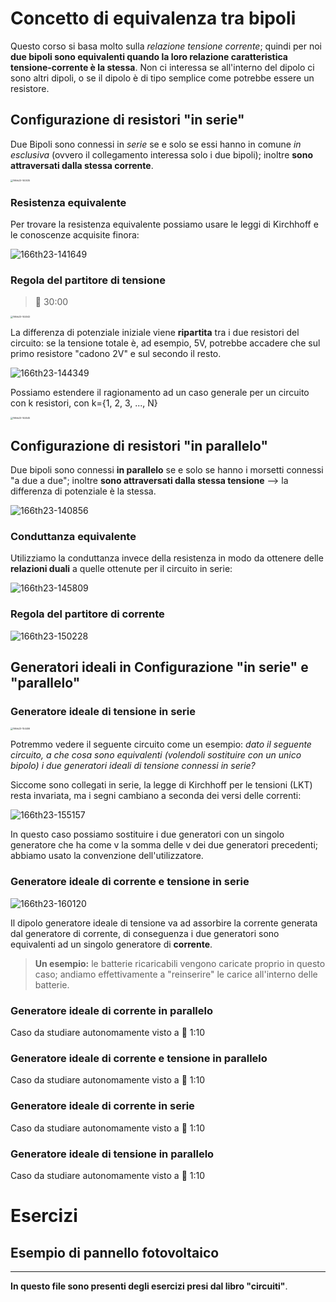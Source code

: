 # Concetto di equivalenza tra bipoli

Questo corso si basa molto sulla *relazione tensione corrente*; quindi per noi **due bipoli sono equivalenti quando la loro relazione caratteristica tensione-corrente è la stessa**. 
Non ci interessa se all'interno del dipolo ci sono altri dipoli, o se il dipolo è di tipo semplice come potrebbe essere un resistore.

## Configurazione di resistori "in serie"

Due Bipoli sono connessi in *serie* se e solo se essi hanno in comune *in esclusiva* (ovvero il collegamento interessa solo i due bipoli); inoltre **sono attraversati dalla stessa corrente**.

<img src="assets/166th23-140035.png" alt="166th23-140035" style="zoom:25%;" />

### Resistenza equivalente

Per trovare la resistenza equivalente possiamo usare le leggi di Kirchhoff e le conoscenze acquisite finora:

![166th23-141649](assets/166th23-141649.png)

### Regola del partitore di tensione

> :checkered_flag: 30:00

<img src="assets/166th23-144042.png" alt="166th23-144042" style="zoom:25%;" />

La differenza di potenziale iniziale viene **ripartita** tra i due resistori del circuito: se la tensione totale è, ad esempio, 5V, potrebbe accadere che sul primo resistore "cadono 2V" e sul secondo il resto.

![166th23-144349](assets/166th23-144349.png)

Possiamo estendere il ragionamento ad un caso generale per un circuito con k resistori, con k={1, 2, 3, ..., N}

<img src="assets/166th23-144545.png" alt="166th23-144545" style="zoom:25%;" />

## Configurazione di resistori "in parallelo"

Due bipoli sono connessi **in parallelo** se e solo se hanno i morsetti connessi "a due a due"; inoltre **sono attraversati dalla stessa tensione** --> la differenza di potenziale è la stessa.

![166th23-140856](assets/166th23-140856.png)

### Conduttanza equivalente

Utilizziamo la conduttanza invece della resistenza in modo da ottenere delle **relazioni duali** a quelle ottenute per il circuito in serie:

![166th23-145809](assets/166th23-145809.png)

### Regola del partitore di corrente

![166th23-150228](assets/166th23-150228.png)

## Generatori ideali in Configurazione "in serie" e "parallelo"

### Generatore ideale di tensione in serie

<img src="assets/166th23-154406.png" alt="166th23-154406" style="zoom:25%;" />

Potremmo vedere il seguente circuito come un esempio: *dato il seguente circuito, a che cosa sono equivalenti (volendoli sostituire con un unico bipolo) i due generatori ideali di tensione connessi in serie?*

Siccome sono collegati in serie, la legge di Kirchhoff per le tensioni (LKT) resta invariata, ma i segni cambiano a seconda dei versi delle correnti:

![166th23-155157](assets/166th23-155157.png)

In questo caso possiamo sostituire i due generatori con un singolo generatore che ha come v la somma delle v dei due generatori precedenti; abbiamo usato la convenzione dell'utilizzatore.

### Generatore ideale di corrente e tensione in serie

![166th23-160120](assets/166th23-160120.png)

Il dipolo generatore ideale di tensione va ad assorbire la corrente generata dal generatore di corrente, di conseguenza i due generatori sono equivalenti ad un singolo generatore di **corrente**.

> **Un esempio:** le batterie ricaricabili vengono caricate proprio in questo caso; andiamo effettivamente a "reinserire" le carice all'interno delle batterie.

### Generatore ideale di corrente in parallelo

Caso da studiare autonomamente visto a :checkered_flag: 1:10

### Generatore ideale di corrente e tensione in parallelo

Caso da studiare autonomamente visto a :checkered_flag: 1:10

### Generatore ideale di corrente in serie

Caso da studiare autonomamente visto a :checkered_flag: 1:10

### Generatore ideale di tensione in parallelo

Caso da studiare autonomamente visto a :checkered_flag: 1:10

# Esercizi

## Esempio di pannello fotovoltaico

---



**In questo file sono presenti degli esercizi presi dal libro "circuiti"**.